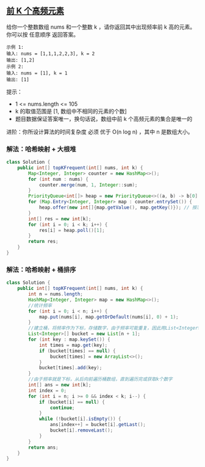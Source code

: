 ## [前 K 个高频元素](https://leetcode.cn/problems/top-k-frequent-elements/description/)

给你一个整数数组 nums 和一个整数 k ，请你返回其中出现频率前 k 高的元素。你可以按 任意顺序 返回答案。

````
示例 1:
输入: nums = [1,1,1,2,2,3], k = 2
输出: [1,2]
示例 2:
输入: nums = [1], k = 1
输出: [1]
````

提示：
- 1 <= nums.length <= 105
- k 的取值范围是 [1, 数组中不相同的元素的个数]
- 题目数据保证答案唯一，换句话说，数组中前 k 个高频元素的集合是唯一的


进阶：你所设计算法的时间复杂度 必须 优于 O(n log n) ，其中 n 是数组大小。

### 解法：哈希映射 + 大根堆
````java
class Solution {
    public int[] topKFrequent(int[] nums, int k) {
        Map<Integer, Integer> counter = new HashMap<>();
        for (int num : nums) {
            counter.merge(num, 1, Integer::sum);
        }
        PriorityQueue<int[]> heap = new PriorityQueue<>((a, b) -> b[0] - a[0]); // 最大堆
        for (Map.Entry<Integer, Integer> map : counter.entrySet()) {
            heap.offer(new int[]{map.getValue(), map.getKey()}); // 按次数排序，所以[0]传的是计数值
        }
        int[] res = new int[k];
        for (int i = 0; i < k; i++) {
            res[i] = heap.poll()[1];
        }
        return res;
    }
}
````

### 解法：哈希映射 + 桶排序
````java
class Solution {
    public int[] topKFrequent(int[] nums, int k) {
        int n = nums.length;
        HashMap<Integer, Integer> map = new HashMap<>();
        //统计频率
        for (int i = 0; i < n; i++) {
            map.put(nums[i], map.getOrDefault(nums[i], 0) + 1);
        }
        //建立桶，将频率作为下标，存储数字，由于频率可能重复，因此用List<Integer>
        List<Integer>[] bucket = new List[n + 1];
        for (int key : map.keySet()) {
            int times = map.get(key);
            if (bucket[times] == null) {
                bucket[times] = new ArrayList<>();
            }
            bucket[times].add(key);
        }
        //由于频率就是下标，从后向前遍历桶数组，直到遍历完或获取k个数字
        int[] ans = new int[k];
        int index = 0;
        for (int i = n; i >= 0 && index < k; i--) {
            if (bucket[i] == null) {
                continue;
            }
            while (!bucket[i].isEmpty()) {
                ans[index++] = bucket[i].getLast();
                bucket[i].removeLast();
            }
        }
        return ans;
    }
}
````